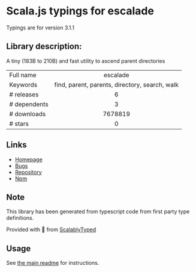 
# Scala.js typings for escalade

Typings are for version 3.1.1

## Library description:
A tiny (183B to 210B) and fast utility to ascend parent directories

|                    |                 |
| ------------------ | :-------------: |
| Full name          | escalade |
| Keywords           | find, parent, parents, directory, search, walk |
| # releases         | 6 |
| # dependents       | 3 |
| # downloads        | 7678819 |
| # stars            | 0 |

## Links
- [Homepage](https://github.com/lukeed/escalade#readme)
- [Bugs](https://github.com/lukeed/escalade/issues)
- [Repository](https://github.com/lukeed/escalade)
- [Npm](https://www.npmjs.com/package/escalade)
    


## Note
This library has been generated from typescript code from first party type definitions.

Provided with :purple_heart: from [ScalablyTyped](https://github.com/oyvindberg/ScalablyTyped)

## Usage
See [the main readme](../../readme.md) for instructions.


